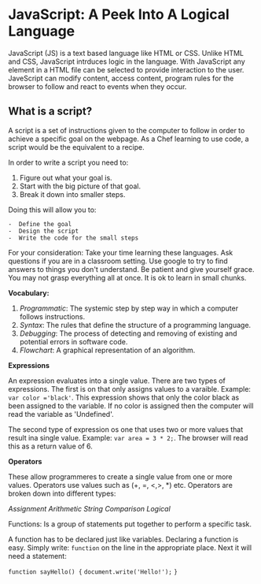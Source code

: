 # JavaScript: A Peek Into A Logical Language

JavaScript (JS) is a text based language like HTML or CSS. Unlike HTML and CSS, JavaScript intrduces logic in the language.
   With JavaScript any element in a HTML file can be selected to provide interaction to the user.
   JaveScript can modify content, access content, program rules for the browser to follow and react to events when they occur.

## What is a script?

A script is a set of instructions given to the computer to follow in order to achieve a specific goal on the webpage. As a Chef learning to use code, a script would be the equivalent to a recipe.

In order to write a script you need to:

1. Figure out what your goal is.
1. Start with the big picture of that goal.
1. Break it down into smaller steps.

Doing this will allow you to:

    -  Define the goal
    -  Design the script
    -  Write the code for the small steps

For your consideration: Take your time learning these languages. Ask questions if you are in a classroom setting. Use google to try to find answers to things you don't understand. Be patient and give yourself grace. You may not grasp everything all at once. It is ok to learn in small chunks.

**Vocabulary:**
1. *Programmatic*: The systemic step by step way in which a computer follows instructions.
1. *Syntax*: The rules that define the structure of a programming language.
1. *Debugging*: The process of detecting and removing of existing and potential errors in software code.
1. *Flowchart*: A graphical representation of an algorithm.

__Expressions__

An expression evaluates into a single value. There are two types of expressions. The first is on that only assigns values to a varaible.
Example: ```var color ='black'```. This expression shows that only the color black as been assigned to the variable. If no color is assigned then the computer will read the variable as 'Undefined'.

The second type of expression os one that uses two or more values that result ina single value.
Example: ```var area = 3 * 2;```. The browser will read this as a return value of 6.

__Operators__

These allow programmeres to create a single value from one or more values. Operators use values such as (+, =, <,>, *) etc.
Operators are broken down into different types:

*Assignment*
*Arithmetic*
*String* 
*Comparison*
*Logical*

Functions: Is a group of statements put together to perform a specific task.

A function has to be declared just like variables. Declaring a function is easy. Simply write:
```function``` on the line in the appropriate place.
Next it will need a statement:

```function sayHello() {```
 ```document.write('Hello!');```
```}```